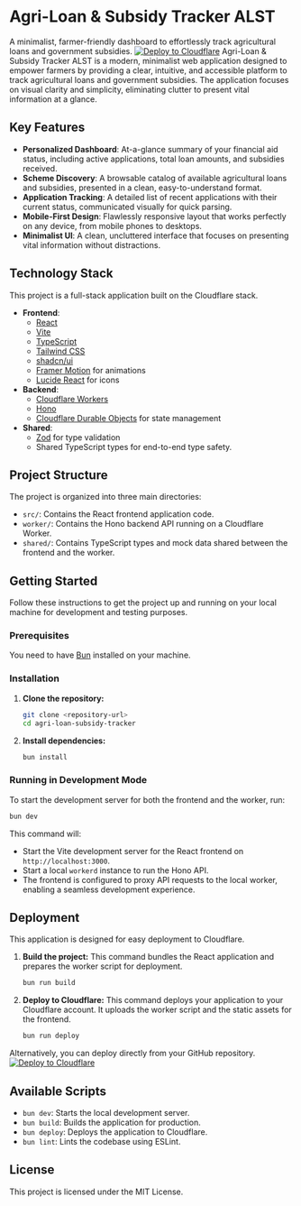 # Agri-Loan & Subsidy Tracker ALST
A minimalist, farmer-friendly dashboard to effortlessly track agricultural loans and government subsidies.
[![Deploy to Cloudflare](https://deploy.workers.cloudflare.com/button)](https://deploy.workers.cloudflare.com/?url=https://github.com/vishalkumarmaurya/generated-app-20250930-183849)
Agri-Loan & Subsidy Tracker ALST is a modern, minimalist web application designed to empower farmers by providing a clear, intuitive, and accessible platform to track agricultural loans and government subsidies. The application focuses on visual clarity and simplicity, eliminating clutter to present vital information at a glance.
## Key Features
-   **Personalized Dashboard**: At-a-glance summary of your financial aid status, including active applications, total loan amounts, and subsidies received.
-   **Scheme Discovery**: A browsable catalog of available agricultural loans and subsidies, presented in a clean, easy-to-understand format.
-   **Application Tracking**: A detailed list of recent applications with their current status, communicated visually for quick parsing.
-   **Mobile-First Design**: Flawlessly responsive layout that works perfectly on any device, from mobile phones to desktops.
-   **Minimalist UI**: A clean, uncluttered interface that focuses on presenting vital information without distractions.
## Technology Stack
This project is a full-stack application built on the Cloudflare stack.
-   **Frontend**:
    -   [React](https://react.dev/)
    -   [Vite](https://vitejs.dev/)
    -   [TypeScript](https://www.typescriptlang.org/)
    -   [Tailwind CSS](https://tailwindcss.com/)
    -   [shadcn/ui](https://ui.shadcn.com/)
    -   [Framer Motion](https://www.framer.com/motion/) for animations
    -   [Lucide React](https://lucide.dev/) for icons
-   **Backend**:
    -   [Cloudflare Workers](https://workers.cloudflare.com/)
    -   [Hono](https://hono.dev/)
    -   [Cloudflare Durable Objects](https://developers.cloudflare.com/durable-objects/) for state management
-   **Shared**:
    -   [Zod](https://zod.dev/) for type validation
    -   Shared TypeScript types for end-to-end type safety.
## Project Structure
The project is organized into three main directories:
-   `src/`: Contains the React frontend application code.
-   `worker/`: Contains the Hono backend API running on a Cloudflare Worker.
-   `shared/`: Contains TypeScript types and mock data shared between the frontend and the worker.
## Getting Started
Follow these instructions to get the project up and running on your local machine for development and testing purposes.
### Prerequisites
You need to have [Bun](https://bun.sh/) installed on your machine.
### Installation
1.  **Clone the repository:**
    ```bash
    git clone <repository-url>
    cd agri-loan-subsidy-tracker
    ```
2.  **Install dependencies:**
    ```bash
    bun install
    ```
### Running in Development Mode
To start the development server for both the frontend and the worker, run:
```bash
bun dev
```
This command will:
- Start the Vite development server for the React frontend on `http://localhost:3000`.
- Start a local `workerd` instance to run the Hono API.
- The frontend is configured to proxy API requests to the local worker, enabling a seamless development experience.
## Deployment
This application is designed for easy deployment to Cloudflare.
1.  **Build the project:**
    This command bundles the React application and prepares the worker script for deployment.
    ```bash
    bun run build
    ```
2.  **Deploy to Cloudflare:**
    This command deploys your application to your Cloudflare account. It uploads the worker script and the static assets for the frontend.
    ```bash
    bun run deploy
    ```
Alternatively, you can deploy directly from your GitHub repository.
[![Deploy to Cloudflare](https://deploy.workers.cloudflare.com/button)](https://deploy.workers.cloudflare.com/?url=https://github.com/vishalkumarmaurya/generated-app-20250930-183849)
## Available Scripts
-   `bun dev`: Starts the local development server.
-   `bun build`: Builds the application for production.
-   `bun deploy`: Deploys the application to Cloudflare.
-   `bun lint`: Lints the codebase using ESLint.
## License
This project is licensed under the MIT License.